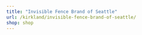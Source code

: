 ```yaml
---
title: "Invisible Fence Brand of Seattle"
url: /kirkland/invisible-fence-brand-of-seattle/
shop: shop
---
```

